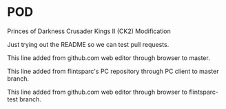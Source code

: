 POD
===

Princes of Darkness Crusader Kings II (CK2) Modification

Just trying out the README so we can test pull requests.  

This line added from github.com web editor through browser to master.

This line added from flintsparc's PC repository through PC client to master branch.

This line added from github.com web editor through browser to flintsparc-test branch.



